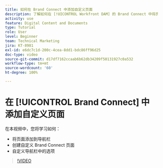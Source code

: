 ```yaml
---
title: 如何在 Brand Connect 中添加自定义页面
description: 了解如何在 [!UICONTROL Workfront DAM] 的 Brand Connect 中将页面添加到导航栏、创建自定义页面以及在导航栏中自定义选项。
activity: use
feature: Digital Content and Documents
type: Tutorial
role: User
level: Beginner
team: Technical Marketing
jira: KT-8981
exl-id: e6dc7c1d-200c-4cea-8dd1-bdc86ff96d25
doc-type: video
source-git-commit: d17df7162ccaab6b62db34209f50131927c0a532
workflow-type: tm+mt
source-wordcount: '60'
ht-degree: 100%

---
```


# 在 [!UICONTROL Brand Connect] 中添加自定义页面

在本视频中，您将学习如何：

* 将页面添加到导航栏
* 创建自定义 Brand Connect 页面
* 自定义导航栏中的选项

>[!VIDEO](https://video.tv.adobe.com/v/335243/?quality=12&learn=on&enablevpops)
